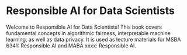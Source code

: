 # Responsible AI for Data Scientists

Welcome to Responsible AI for Data Scientists! This book covers fundamental concepts in algorithmic fairness, interpretable machine learning, as well as data privacy. It is used as lecture materials for MSBA 6341: Responsible AI and MABA xxxx: Responsible AI.

```{tableofcontents}
```
